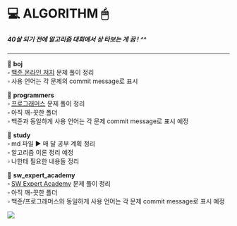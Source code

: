 # 💻 ALGORITHM 🖱   
##### 40살 되기 전에 알고리즘 대회에서 상 타보는 게 꿈 ! ^^
---
📁 **boj**   
        ▫ [백준 온라인 저지](https://www.acmicpc.net/) 문제 풀이 정리   
        ▫ 사용 언어는 각 문제의 commit message로 표시   


📁 **programmers**   
        ▫ [프로그래머스](https://programmers.co.kr/) 문제 풀이 정리   
        ▫ 아직 깨-끗한 폴더   
        ▫ 백준과 동일하게 사용 언어는 각 문제 commit message로 표시 예정   


📁 **study**   
        ▫ md 파일 ▶ 매 달 공부 계획 정리   
        ▫ 알고리즘 이론 정리 예정   
        ▫ 나한테 필요한 내용들 정리      


📁 **sw_expert_academy**   
        ▫ [SW Expert Academy](https://swexpertacademy.com) 문제 풀이 정리   
        ▫ 아직 깨-끗한 폴더   
        ▫ 백준/프로그래머스와 동일하게 사용 언어는 각 문제 commit message로 표시 예정     
            

<img src="https://scontent-ssn1-1.xx.fbcdn.net/v/t1.0-9/29790490_396140634183148_4926166783824529911_n.jpg?_nc_cat=109&_nc_sid=8bfeb9&_nc_ohc=fVBZUpxIxiEAX8R6DlA&_nc_ht=scontent-ssn1-1.xx&oh=a1252346c8aa3c52acd87bb18aa5f1fb&oe=5F3F9E7A">